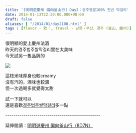```yaml
---
title: '[明明遊慶州 偏向釜山行] Day2：경주햅쌀100% 천년 막걸리'
date: 2014-01-13T22:30:00.000+08:00
draft: false
aliases: [ "/2014/01/day2100.html" ]
tags : [flavor - 飲！, travel - 남한・부산、경주 (釜山、慶州)]
---
```


很明顯的愛上慶州法酒  
昨天的경주법주쌀막걸리實在太美味  
今天試另一隻品牌的  

[![](https://1.bp.blogspot.com/-3qljWnVcoB0/XCyvs-hOH_I/AAAAAAAADuI/yS8l74Ndle8ikluMBRnMqQg-pDB17u4PgCLcBGAs/s640/75.jpg)](https://1.bp.blogspot.com/-3qljWnVcoB0/XCyvs-hOH_I/AAAAAAAADuI/yS8l74Ndle8ikluMBRnMqQg-pDB17u4PgCLcBGAs/s1600/75.jpg)

這枝米味厚身也較creamy  
沒有汽的，酒味也較濃  
但一次過喝多就覺得太甜  
  
試一下就可以  
還是喜歡[경주법주쌀막걸리](http://www.hidie.net/2014/01/day1_3554.html)多一點  
  
\-----------------------------------------------  
  
延伸閱讀：[明明遊慶州 偏向釜山行（8D7N）](http://www.hidie.net/2014/01/8d7n.html)